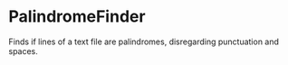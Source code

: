 PalindromeFinder
================

Finds if lines of a text file are palindromes, disregarding punctuation and spaces. 
